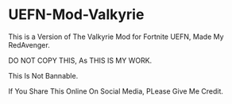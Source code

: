 # UEFN-Mod-Valkyrie
This is a Version of The Valkyrie Mod for Fortnite UEFN, Made My RedAvenger.

DO NOT COPY THIS, As THIS IS MY WORK.

This Is Not Bannable. 

If You Share This Online On Social Media, PLease Give Me Credit.


